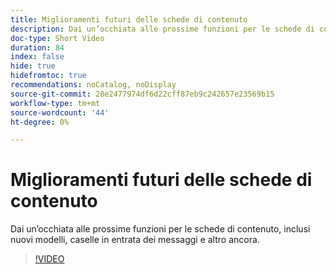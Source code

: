 ```yaml
---
title: Miglioramenti futuri delle schede di contenuto
description: Dai un’occhiata alle prossime funzioni per le schede di contenuto, inclusi nuovi modelli, caselle in entrata dei messaggi e altro ancora.
doc-type: Short Video
duration: 84
index: false
hide: true
hidefromtoc: true
recommendations: noCatalog, noDisplay
source-git-commit: 28e2477974df6d22cff87eb9c242657e23569b15
workflow-type: tm+mt
source-wordcount: '44'
ht-degree: 0%

---
```



# Miglioramenti futuri delle schede di contenuto

Dai un’occhiata alle prossime funzioni per le schede di contenuto, inclusi nuovi modelli, caselle in entrata dei messaggi e altro ancora.

<!-- 62_S603_3442534_83_future-enhancements-for-content-cards -->
>[!VIDEO](https://video.tv.adobe.com/v/3460328/?learn=on&enablevpops=true&captions=ita)

